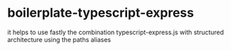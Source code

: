# boilerplate-typescript-express
it helps to use fastly the combination typescript-express.js with structured architecture using the paths aliases
